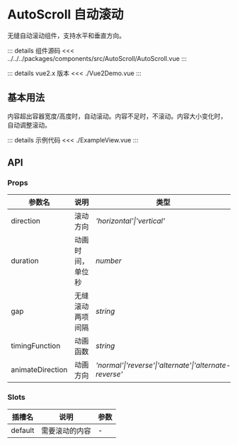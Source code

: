 # AutoScroll 自动滚动

无缝自动滚动组件，支持水平和垂直方向。

::: details 组件源码
<<< ../../../packages/components/src/AutoScroll/AutoScroll.vue
:::

::: details vue2.x 版本
<<< ./Vue2Demo.vue
:::

## 基本用法

<script lang="ts" setup>
import ExampleView from './ExampleView.vue'
</script>

内容超出容器宽度/高度时，自动滚动。内容不足时，不滚动。内容大小变化时，自动调整滚动。

<ExampleView />

::: details 示例代码
<<< ./ExampleView.vue
:::

## API

### Props

| 参数名 | 说明 | 类型 | 默认值 |
| --- | --- | --- | --- |
| direction | 滚动方向 | _'horizontal'\|'vertical'_ | `horizontal` |
| duration | 动画时间，单位秒 | _number_ | `6` |
| gap | 无缝滚动两项间隔 | _string_ | `20px` |
| timingFunction | 动画函数 | _string_ | `linear` |
| animateDirection | 动画方向 | _'normal'\|'reverse'\|'alternate'\|'alternate-reverse'_ | `normal` |

### Slots

| 插槽名 | 说明 | 参数 |
| --- | --- | --- |
| default | 需要滚动的内容 | - |
